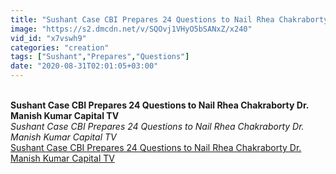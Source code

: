 ```yaml
---
title: "Sushant Case CBI Prepares 24 Questions to Nail Rhea Chakraborty Dr. Manish Kumar Capital TV"
image: "https://s2.dmcdn.net/v/SQOvj1VHyO5bSANxZ/x240"
vid_id: "x7vswh9"
categories: "creation"
tags: ["Sushant","Prepares","Questions"]
date: "2020-08-31T02:01:05+03:00"
---
```

<br><b>Sushant Case CBI Prepares 24 Questions to Nail Rhea Chakraborty Dr. Manish Kumar Capital TV</b><br> <i>Sushant Case CBI Prepares 24 Questions to Nail Rhea Chakraborty Dr. Manish Kumar Capital TV</i><br> <u>Sushant Case CBI Prepares 24 Questions to Nail Rhea Chakraborty Dr. Manish Kumar Capital TV</u>
